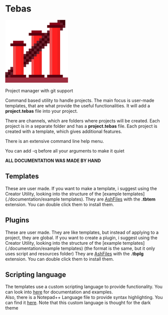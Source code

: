 # Tebas
<img src="res/icon.png" width="200"/>

Project manager with git support

Command based utility to handle projects. The main focus is user-made templates, that are what provide the useful functionalities.
It will add a **project.tebas** file into your project.

There are channels, which are folders where projects will be created. Each project is in a separate folder and has a **project.tebas** file.
Each project is created with a template, which gives additional features.

There is an extensive command line help menu.

You can add -q before all your arguments to make it quiet

**ALL DOCUMENTATION WAS MADE BY HAND**

## Templates
These are user made. If you want to make a template, i suggest using the Creator Utility, looking into the structure of the [example templates](./documentation/example templates).
They are [AshFiles](https://github.com/Dumbelfo08/AshLib) with the **.tbtem** extension. You can double click them to install them.

## Plugins
These are user made. They are like templates, but instead of applying to a project, they are global. If you want to create a plugin, i suggest using the Creator Utility, looking into the structure of the [example templates](./documentation/example templates) (the format is the same, but it only uses script and resources folder)
They are [AshFiles](https://github.com/Dumbelfo08/AshLib) with the **.tbplg** extension. You can double click them to install them.

## Scripting language
The templates use a custom scripting language to provide functionality. You can look into [here](./documentation/scripts) for documentation and examples.  
Also, there is a Notepad++ Language file to provide syntax highlighting. You can find it [here](./n++). Note that this custom language is thought for the dark theme